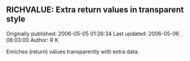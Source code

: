## RICHVALUE: Extra return values in transparent style

Originally published: 2006-05-05 01:26:34
Last updated: 2006-05-06 08:03:00
Author: R K

Enriches (return) values transparently with extra data.